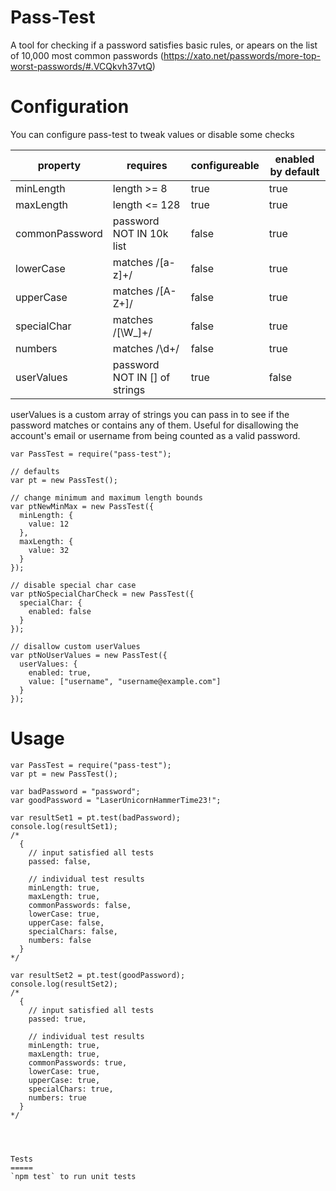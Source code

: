 Pass-Test
=========

A tool for checking if a password satisfies basic rules, or apears on the list of
10,000 most common passwords (https://xato.net/passwords/more-top-worst-passwords/#.VCQkvh37vtQ)

Configuration
=============

You can configure pass-test to tweak values or disable some checks

|property       |requires                     |configureable|enabled by default|
|---------------|-----------------------------|-------------|------------------|
|minLength      |length >= 8                  |true         |true              |
|maxLength      |length <= 128                |true         |true              |
|commonPassword |password NOT IN 10k list     |false        |true              |
|lowerCase      |matches /[a-z]+/             |false        |true              |
|upperCase      |matches /[A-Z+]/             |false        |true              |
|specialChar    |matches /[\W_]+/             |false        |true              |
|numbers        |matches /\d+/                |false        |true              |
|userValues     |password NOT IN [] of strings|true         |false             |

userValues is a custom array of strings you can pass in to see if the password
matches or contains any of them. Useful for disallowing the account's email or username
from being counted as a valid password.

```
var PassTest = require("pass-test");

// defaults
var pt = new PassTest();

// change minimum and maximum length bounds
var ptNewMinMax = new PassTest({
  minLength: {
    value: 12
  },
  maxLength: {
    value: 32
  }
});

// disable special char case
var ptNoSpecialCharCheck = new PassTest({
  specialChar: {
    enabled: false
  }
});

// disallow custom userValues
var ptNoUserValues = new PassTest({
  userValues: {
    enabled: true,
    value: ["username", "username@example.com"]
  }
});
```

Usage
=====
```
var PassTest = require("pass-test");
var pt = new PassTest();

var badPassword = "password";
var goodPassword = "LaserUnicornHammerTime23!";

var resultSet1 = pt.test(badPassword);
console.log(resultSet1);
/*
  {
    // input satisfied all tests
    passed: false,

    // individual test results
    minLength: true,
    maxLength: true,
    commonPasswords: false,
    lowerCase: true,
    upperCase: false,
    specialChars: false,
    numbers: false
  }
*/

var resultSet2 = pt.test(goodPassword);
console.log(resultSet2);
/*
  {
    // input satisfied all tests
    passed: true,

    // individual test results
    minLength: true,
    maxLength: true,
    commonPasswords: true,
    lowerCase: true,
    upperCase: true,
    specialChars: true,
    numbers: true
  }
*/
```
```



Tests
=====
`npm test` to run unit tests
